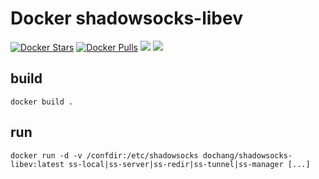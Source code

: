 Docker shadowsocks-libev
========================

[![Docker Stars](https://img.shields.io/docker/stars/dochang/shadowsocks-libev.svg)](https://hub.docker.com/r/dochang/shadowsocks-libev/)
[![Docker Pulls](https://img.shields.io/docker/pulls/dochang/shadowsocks-libev.svg)](https://hub.docker.com/r/dochang/shadowsocks-libev/)
[![](https://images.microbadger.com/badges/image/dochang/shadowsocks-libev:latest.svg)](http://microbadger.com/images/dochang/shadowsocks-libev:latest "Get your own image badge on microbadger.com")
[![](https://images.microbadger.com/badges/version/dochang/shadowsocks-libev:latest.svg)](http://microbadger.com/images/dochang/shadowsocks-libev:latest "Get your own version badge on microbadger.com")

build
-----

    docker build .

run
---

    docker run -d -v /confdir:/etc/shadowsocks dochang/shadowsocks-libev:latest ss-local|ss-server|ss-redir|ss-tunnel|ss-manager [...]

